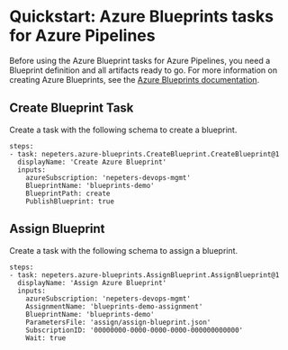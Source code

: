 # Quickstart: Azure Blueprints tasks for Azure Pipelines

Before using the Azure Blueprint tasks for Azure Pipelines, you need a Blueprint definition and all artifacts ready to go. For more information on creating Azure Blueprints, see the [Azure Blueprints documentation](https://docs.microsoft.com/en-us/azure/governance/blueprints/?WT.mc_id=blueprintsextension-github-nepeters).

## Create Blueprint Task

Create a task with the following schema to create a blueprint.

```
steps:
- task: nepeters.azure-blueprints.CreateBlueprint.CreateBlueprint@1
  displayName: 'Create Azure Blueprint'
  inputs:
    azureSubscription: 'nepeters-devops-mgmt'
    BlueprintName: 'blueprints-demo'
    BlueprintPath: create
    PublishBlueprint: true
```

## Assign Blueprint

Create a task with the following schema to assign a blueprint.

```
steps:
- task: nepeters.azure-blueprints.AssignBlueprint.AssignBlueprint@1
  displayName: 'Assign Azure Blueprint'
  inputs:
    azureSubscription: 'nepeters-devops-mgmt'
    AssignmentName: 'blueprints-demo-assignment'
    BlueprintName: 'blueprints-demo'
    ParametersFile: 'assign/assign-blueprint.json'
    SubscriptionID: '00000000-0000-0000-0000-000000000000'
    Wait: true
```
